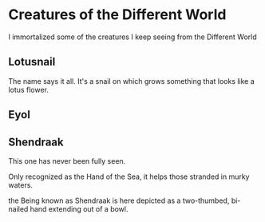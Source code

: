 # Creatures of the Different World

I immortalized some of the creatures I keep seeing from the Different World

## Lotusnail

The name says it all.
It's a snail on which grows something that looks like a lotus flower.

## Eyol

## Shendraak

This one has never been fully seen.

Only recognized as the Hand of the Sea, it helps those stranded in murky waters.

the Being known as Shendraak is here depicted as a two-thumbed, bi-nailed hand extending out of a bowl.